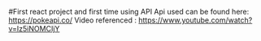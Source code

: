#First react project and first time using API 
Api used can be found here: https://pokeapi.co/
Video referenced : https://www.youtube.com/watch?v=Iz5iNOMCIjY

